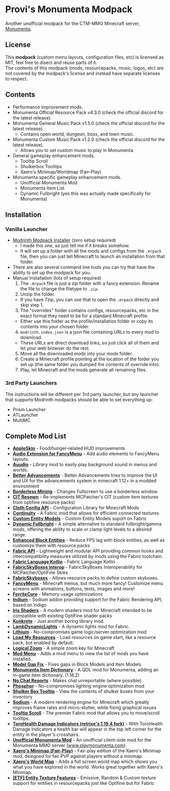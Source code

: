 # Provi's Monumenta Modpack

Another unofficial modpack for the CTM-MMO Minecraft server, [Monumenta](www.playmonumenta.com).

## License
This **modpack** (custom menu layouts, configuration files, etc) is licensed as MIT, feel free to disect and reuse parts of it.  
The contents of this modpack (mods, resourcepacks, music, logos, etc) are not covered by the modpack's license and instead have separate licenses to respect.

## Contents
- Performance improvement mods.
- Monumenta Official Resource Pack v4.3.0 (check the official discord for the latest release).
- Monumenta General Music Pack v1.5.0 (check the official discord for the latest release).
  - Contains open world, dungeon, boss, and town music.
- Monumenta Custom Music Pack v1.2.0 (check the official discord for the latest release).
  - Allows you to set custom music to play in Monumenta.
- General gameplay enhancement mods.
  - Tooltip Scroll
  - Shulkerbox Tooltips
  - Xaero's Minimap/Worldmap (Fair-Play)
- Monumenta specific gameplay enhancement mods.
  - Unofficial Monumenta Mod
  - Monumenta Item List
  - Dynamic Fullbright (yes this was actually made specifically for Monumenta)

## Installation
### Vanilla Launcher
- [Modrinth Modpack Installer](https://github.com/Provismet/Modrinth-Modpack-Installer) (zero setup required)
  - I made this one, so just tell me if it breaks somehow.
  - It will set up a folder with all the mods and configs from the `.mrpack` file, then you can just tell Minecraft to launch an installation from that folder.
- There are also several command line tools you can try that have the ability to set up the modpack for you.
- Manual Installation (lots of setup required)
  1. The `.mrpack` file is just a zip folder with a fancy extension. Rename the file to change the filetype to `.zip`.
  2. Unzip the folder.
    - If you have 7zip, you can use that to open the `.mrpack` directly and skip step 1.
  3. The "overrides" folder contains configs, resourcepacks, etc in the exact format they need to be for a standard Minecraft profile.
    - Either use this folder as the profile/installation folder or copy its contents into your chosen folder.
  4. `modrinth.index.json` is a json file containing URLs to every mod to download.
    - These URLs are direct download links, so just click all of them and let your web browser do the rest.
  5. Move all the downloaded mods into your mods folder.
  6. Create a Minecraft profile pointing at the location of the folder you set up (the same folder you dumped the contents of override into).
  7. Play, let Minecraft and the mods generate all remaining files.

### 3rd Party Launchers
The instructions will be different per 3rd party launcher, but any launcher that supports Modrinth modpacks should be able to set everything up:
- Prism Launcher
- ATLauncher
- MultiMC

## Complete Mod List
- [**AppleSkin**](https://modrinth.com/mod/appleskin) - Food/hunger-related HUD improvements
- [**Audio Extension for FancyMenu**](https://modrinth.com/mod/audio-extension-for-fancymenu) - Add audio elements to FancyMenu layouts.
- [**Auudio**](https://modrinth.com/mod/auudio) - Library mod to easily play background sound in menus and worlds.
- [**Better Advancements**](https://modrinth.com/mod/better-advancements) - Better Advancements tries to improve the UI and UX for the advancements system in minecraft 1.12+ in a modded environment
- [**Borderless Mining**](https://modrinth.com/mod/borderless-mining) - Changes Fullscreen to use a borderless window.
- [**CIT Resewn**](https://modrinth.com/mod/cit-resewn) - Re-implements MCPatcher's CIT (custom item textures from optifine resource packs)
- [**Cloth Config API**](https://modrinth.com/mod/cloth-config) - Configuration Library for Minecraft Mods
- [**Continuity**](https://modrinth.com/mod/continuity) - A Fabric mod that allows for efficient connected textures
- [**Custom Entity Models**](https://modrinth.com/mod/cem) - Custom Entity Models suport on Fabric
- [**Dynamic Fullbright**](https://modrinth.com/mod/dynamic-fullbright) - A simple alternative to standard fullbright/gamma mods, offering the ability to scale or clamp light levels to a desired range.
- [**Enhanced Block Entities**](https://modrinth.com/mod/ebe) - Reduce FPS lag with block entities, as well as customize them with resource packs
- [**Fabric API**](https://modrinth.com/mod/fabric-api) - Lightweight and modular API providing common hooks and intercompatibility measures utilized by mods using the Fabric toolchain.
- [**Fabric Language Kotlin**](https://modrinth.com/mod/fabric-language-kotlin) - Fabric Language Kotlin
- [**FabricSkyBoxes Interop**](https://modrinth.com/mod/fabricskyboxes-interop) - FabricSkyBoxes Interoperability for MCPatcher/OptiFine Skies
- [**FabricSkyboxes**](https://modrinth.com/mod/fabricskyboxes) - Allows resource packs to define custom skyboxes.
- [**FancyMenu**](https://modrinth.com/mod/fancymenu) - Minecraft menus, but much more fancy! Customize menu screens with animations, buttons, texts, images and more!
- [**FerriteCore**](https://modrinth.com/mod/ferrite-core) - Memory usage optimizations
- [**Indium**](https://modrinth.com/mod/indium) - Sodium addon providing support for the Fabric Rendering API, based on Indigo
- [**Iris Shaders**](https://modrinth.com/mod/iris) - A modern shaders mod for Minecraft intended to be compatible with existing OptiFine shader packs
- [**Konkrete**](https://modrinth.com/mod/konkrete) - Just another boring library mod.
- [**LambDynamicLights**](https://modrinth.com/mod/lambdynamiclights) - A dynamic lights mod for Fabric.
- [**Lithium**](https://modrinth.com/mod/lithium) - No-compromises game logic/server optimization mod
- [**Load My Resources**](https://modrinth.com/mod/load-my-resources) - Load resources on game start, like a resource pack, but enabled by default.
- [**Logical Zoom**](https://modrinth.com/mod/logical-zoom) - A simple zoom key for Minecraft
- [**Mod Menu**](https://modrinth.com/mod/modmenu) - Adds a mod menu to view the list of mods you have installed.
- [**Model Gap Fix**](https://modrinth.com/mod/modelfix) - Fixes gaps in Block Models and Item Models
- [**Monumenta Item Dictionary**](https://modrinth.com/mod/monumenta-item-dictionary) - A QOL mod for Monumenta, adding an in-game item dictionary. (1.18.2)
- [**No Chat Reports**](https://modrinth.com/mod/no-chat-reports) - Makes chat unreportable (where possible)
- [**Phosphor**](https://modrinth.com/mod/phosphor) - No-compromises lighting engine optimization mod
- [**Shulker Box Tooltip**](https://modrinth.com/mod/shulkerboxtooltip) - View the contents of shulker boxes from your inventory
- [**Sodium**](https://modrinth.com/mod/sodium) - A modern rendering engine for Minecraft which greatly improves frame rates and micro-stutter, while fixing graphical issues
- [**Tooltip Scroll**](https://modrinth.com/mod/tooltip-scroll) - The premier Fabric mod that allows you to move/scroll tooltips.
- [**ToroHealth Damage Indicators (retrixe's 1.19.4 fork)**](https://github.com/ToroCraft/ToroHealth/pull/171) - With ToroHealth Damage Indicators a health bar will appear in the top left corner for the entity in the player's crosshairs.
- [**Unofficial Monumenta Mod**](https://modrinth.com/mod/unofficial-monumenta-mod) - An unofficial client-side mod for the Monumenta MMO server (www.playmonumenta.com).
- [**Xaero's Minimap (Fair-Play)**](https://modrinth.com/mod/xaeros-minimap-fair) - Fair-play edition of the Xaero's Minimap mod, designed for fair PVP against players without a minimap.
- [**Xaero's World Map**](https://modrinth.com/mod/xaeros-world-map) - Adds a full screen world map which shows you what you have explored in the world. Works great together with Xaero's Minimap.
- [**[ETF] Entity Texture Features**](https://modrinth.com/mod/entitytexturefeatures) - Emissive, Random & Custom texture support for entities in resourcepacks just like Optifine but for Fabric
